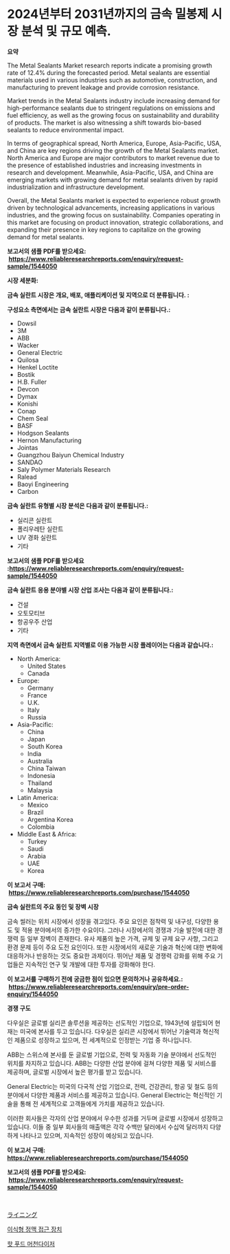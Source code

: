 <p><h1>2024년부터 2031년까지의 금속 밀봉제 시장 분석 및 규모 예측.</h1></p><p><strong>요약</strong></p>
<p><p>The Metal Sealants Market research reports indicate a promising growth rate of 12.4% during the forecasted period. Metal sealants are essential materials used in various industries such as automotive, construction, and manufacturing to prevent leakage and provide corrosion resistance. </p><p>Market trends in the Metal Sealants industry include increasing demand for high-performance sealants due to stringent regulations on emissions and fuel efficiency, as well as the growing focus on sustainability and durability of products. The market is also witnessing a shift towards bio-based sealants to reduce environmental impact.</p><p>In terms of geographical spread, North America, Europe, Asia-Pacific, USA, and China are key regions driving the growth of the Metal Sealants market. North America and Europe are major contributors to market revenue due to the presence of established industries and increasing investments in research and development. Meanwhile, Asia-Pacific, USA, and China are emerging markets with growing demand for metal sealants driven by rapid industrialization and infrastructure development.</p><p>Overall, the Metal Sealants market is expected to experience robust growth driven by technological advancements, increasing applications in various industries, and the growing focus on sustainability. Companies operating in this market are focusing on product innovation, strategic collaborations, and expanding their presence in key regions to capitalize on the growing demand for metal sealants.</p></p>
<p><strong>보고서의 샘플 PDF를 받으세요: &nbsp;<a href="https://www.reliableresearchreports.com/enquiry/request-sample/1544050">https://www.reliableresearchreports.com/enquiry/request-sample/1544050</a></strong></p>
<p><strong>시장 세분화:</strong></p>
<p><strong> 금속 실란트 시장은 개요, 배포, 애플리케이션 및 지역으로 더 분류됩니다. :</strong></p>
<p><strong>구성요소 측면에서는 금속 실란트 시장은 다음과 같이 분류됩니다.:</strong></p>
<p><ul><li>Dowsil</li><li>3M</li><li>ABB</li><li>Wacker</li><li>General Electric</li><li>Quilosa</li><li>Henkel Loctite</li><li>Bostik</li><li>H.B. Fuller</li><li>Devcon</li><li>Dymax</li><li>Konishi</li><li>Conap</li><li>Chem Seal</li><li>BASF</li><li>Hodgson Sealants</li><li>Hernon Manufacturing</li><li>Jointas</li><li>Guangzhou Baiyun Chemical Industry</li><li>SANDAO</li><li>Saly Polymer Materials Research</li><li>Ralead</li><li>Baoyi Engineering</li><li>Carbon</li></ul></p>
<p><strong> 금속 실란트 유형별 시장 분석은 다음과 같이 분류됩니다.:</strong></p>
<p><ul><li>실리콘 실란트</li><li>폴리우레탄 실란트</li><li>UV 경화 실란트</li><li>기타</li></ul></p>
<p><strong>보고서의 샘플 PDF를 받으세요 :<a href="https://www.reliableresearchreports.com/enquiry/request-sample/1544050">https://www.reliableresearchreports.com/enquiry/request-sample/1544050</a></strong></p>
<p><strong> 금속 실란트 응용 분야별 시장 산업 조사는 다음과 같이 분류됩니다.:</strong></p>
<p><ul><li>건설</li><li>오토모티브</li><li>항공우주 산업</li><li>기타</li></ul></p>
<p><strong>지역 측면에서 금속 실란트 지역별로 이용 가능한 시장 플레이어는 다음과 같습니다.:</strong></p>
<p><ul>
    <li>
        North America:
        <ul>
            <li>United States</li>
            <li>Canada</li>
        </ul>
    </li>
    <li>
        Europe:
        <ul>
            <li>Germany</li>
            <li>France</li>
            <li>U.K.</li>
            <li>Italy</li>
            <li>Russia</li>
        </ul>
    </li>
    <li>
        Asia-Pacific:
        <ul>
            <li>China</li>
            <li>Japan</li>
            <li>South Korea</li>
            <li>India</li>
            <li>Australia</li>
            <li>China Taiwan</li>
            <li>Indonesia</li>
            <li>Thailand</li>
            <li>Malaysia</li>
        </ul>
    </li>
    <li>
        Latin America:
        <ul>
            <li>Mexico</li>
            <li>Brazil</li>
            <li>Argentina Korea</li>
            <li>Colombia</li>
        </ul>
    </li>
    <li>
        Middle East & Africa:
        <ul>
            <li>Turkey</li>
            <li>Saudi</li>
            <li>Arabia</li>
            <li>UAE</li>
            <li>Korea</li>
        </ul>
    </li>
    </ul></p>
<p><strong>이 보고서 구매: &nbsp;<a href="https://www.reliableresearchreports.com/purchase/1544050">https://www.reliableresearchreports.com/purchase/1544050</a></strong></p>
<p><strong>금속 실란트의 주요 동인 및 장벽 시장</strong></p>
<p><p>금속 씰러는 위치 시장에서 성장을 겪고있다. 주요 요인은 점착력 및 내구성, 다양한 용도 및 적용 분야에서의 증가한 수요이다. 그러나 시장에서의 경쟁과 기술 발전에 대한 경쟁력 등 일부 장벽이 존재한다. 유사 제품의 높은 가격, 규제 및 규제 요구 사항, 그리고 환경 문제 등이 주요 도전 요인이다. 또한 시장에서의 새로운 기술과 혁신에 대한 변화에 대응하거나 반응하는 것도 중요한 과제이다. 뛰어난 제품 및 경쟁력 강화를 위해 주요 기업들은 지속적인 연구 및 개발에 대한 투자를 강화해야 한다.</p></p>
<p><strong>이 보고서를 구매하기 전에 궁금한 점이 있으면 문의하거나 공유하세요.: &nbsp;<a href="https://www.reliableresearchreports.com/enquiry/pre-order-enquiry/1544050">https://www.reliableresearchreports.com/enquiry/pre-order-enquiry/1544050</a></strong></p>
<p><strong>경쟁 구도</strong></p>
<p><p>다우실은 글로벌 실리콘 솔루션을 제공하는 선도적인 기업으로, 1943년에 설립되어 현재는 미국에 본사를 두고 있습니다. 다우실은 실리콘 시장에서 뛰어난 기술력과 혁신적인 제품으로 성장하고 있으며, 전 세계적으로 인정받는 기업 중 하나입니다.</p><p>ABB는 스위스에 본사를 둔 글로벌 기업으로, 전력 및 자동화 기술 분야에서 선도적인 위치를 차지하고 있습니다. ABB는 다양한 산업 분야에 걸쳐 다양한 제품 및 서비스를 제공하며, 글로벌 시장에서 높은 평가를 받고 있습니다.</p><p>General Electric는 미국의 다국적 산업 기업으로, 전력, 건강관리, 항공 및 철도 등의 분야에서 다양한 제품과 서비스를 제공하고 있습니다. General Electric는 혁신적인 기술을 통해 전 세계적으로 고객들에게 가치를 제공하고 있습니다.</p><p>이러한 회사들은 각자의 산업 분야에서 우수한 성과를 거두며 글로벌 시장에서 성장하고 있습니다. 이들 중 일부 회사들의 매출액은 각각 수백만 달러에서 수십억 달러까지 다양하게 나타나고 있으며, 지속적인 성장이 예상되고 있습니다.</p></p>
<p><strong>이 보고서 구매: &nbsp; <a href="https://www.reliableresearchreports.com/purchase/1544050">https://www.reliableresearchreports.com/purchase/1544050</a></strong></p>
<p><strong>보고서의 샘플 PDF를 받으세요: &nbsp;<a href="https://www.reliableresearchreports.com/enquiry/request-sample/1544050">https://www.reliableresearchreports.com/enquiry/request-sample/1544050</a></strong><strong></strong></p>
<p>&nbsp;</p>
<p><p><a href="https://medium.com/@urinalisis45667/%E5%86%85%E9%99%A3%E5%B8%82%E5%A0%B4-%E5%B8%82%E5%A0%B4cagr-%E5%B8%82%E5%A0%B4%E3%83%88%E3%83%AC%E3%83%B3%E3%83%89-%E6%88%90%E9%95%B7%E6%88%A6%E7%95%A5%E3%81%AB%E9%96%A2%E3%81%99%E3%82%8B%E6%B4%9E%E5%AF%9F-67ab99d29d1a">ライニング</a></p><p><a href="https://medium.com/@maxinewilloughby/%EC%9D%B4%EC%8B%9D%EB%90%9C-%EC%A0%95%EB%A7%A5-%EC%A0%91%EA%B7%BC-%EC%9E%A5%EC%B9%98-%EC%8B%9C%EC%9E%A5-%EA%B7%9C%EB%AA%A8%EB%8A%94-%EA%B8%80%EB%A1%9C%EB%B2%8C-%EC%82%B0%EC%97%85%EC%97%90%EC%84%9C-%EC%B5%9C%EA%B3%A0%EC%9D%98-%EB%A7%88%EC%BC%80%ED%8C%85-%EC%B1%84%EB%84%90%EC%9D%84-%EB%B3%B4%EC%97%AC%EC%A4%8D%EB%8B%88%EB%8B%A4-2cec4e8499f2">이식형 정맥 접근 장치</a></p><p><a href="https://medium.com/@jamar_anas/%ED%95%AB-%ED%91%B8%EB%93%9C-%ED%8C%90%EC%B4%89-%EC%83%81%ED%92%88-%EC%8B%9C%EC%9E%A5-%EA%B7%9C%EB%AA%A8%EB%8A%94-%EC%A0%84-%EC%84%B8%EA%B3%84-%EC%82%B0%EC%97%85%EC%97%90%EC%84%9C-%EA%B0%80%EC%9E%A5-%EC%A2%8B%EC%9D%80-%EB%A7%88%EC%BC%80%ED%8C%85-%EC%B1%84%EB%84%90%EC%9D%84-%EB%B3%B4%EC%97%AC%EC%A4%8D%EB%8B%88%EB%8B%A4-9b6695c061d3">핫 푸드 머천다이저</a></p></p>